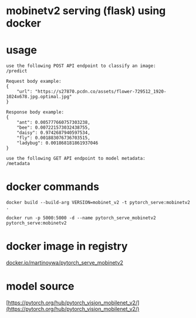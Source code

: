 # mobinetv2 serving (flask) using docker
# usage
```
use the following POST API endpoint to classify an image:
/predict

Request body example:
{ 
    "url": "https://s27870.pcdn.co/assets/flower-729512_1920-1024x678.jpg.optimal.jpg" 
}

Response body example:
{
    "ant": 0.005777660757303238,
    "bee": 0.007221573032438755,
    "daisy": 0.9742687940597534,
    "fly": 0.001883076736703515,
    "ladybug": 0.001868181861937046
}
```
```
use the following GET API endpoint to model metadata:
/metadata
```

# docker commands
```
docker build --build-arg VERSION=mobinet_v2 -t pytorch_serve:mobinetv2 .

docker run -p 5000:5000 -d --name pytorch_serve_mobinetv2 pytorch_serve:mobinetv2
```

# docker image in registry
[docker.io/martinoywa/pytorch_serve_mobinetv2](docker.io/martinoywa/pytorch_serve_mobinetv2)

# model source
[https://pytorch.org/hub/pytorch_vision_mobilenet_v2/](https://pytorch.org/hub/pytorch_vision_mobilenet_v2/)